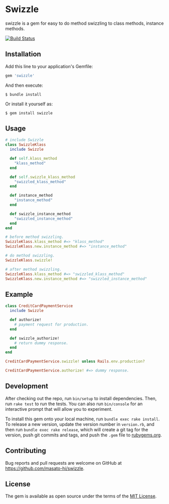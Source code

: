 
# Swizzle

swizzle is a gem for easy to do method swizzling to class methods, instance methods.

[![Build Status](https://travis-ci.org/masato-hi/swizzle.svg?branch=master)](https://travis-ci.org/masato-hi/swizzle)

## Installation

Add this line to your application's Gemfile:

```ruby
gem 'swizzle'
```

And then execute:

    $ bundle install

Or install it yourself as:

    $ gem install swizzle

## Usage

```ruby
# include Swizzle
class SwizzleKlass
  include Swizzle

  def self.klass_method
    "klass_method"
  end

  def self.swizzle_klass_method
    "swizzled_klass_method"
  end

  def instance_method
    "instance_method"
  end

  def swizzle_instance_method
    "swizzled_instance_method"
  end
end

# before method swizzling.
SwizzleKlass.klass_method #=> "klass_method"
SwizzleKlass.new.instance_method #=> "instance_method"

# do method swizzling.
SwizzleKlass.swizzle!

# after method swizzling.
SwizzleKlass.klass_method #=> "swizzled_klass_method"
SwizzleKlass.new.instance_method #=> "swizzled_instance_method"
```

## Example
```ruby
class CreditCardPaymentService
  include Swizzle

  def authorize!
    # payment request for production.
  end

  def swizzle_authorize!
    # return dummy response.
  end
end

CreditCardPaymentService.swizzle! unless Rails.env.production?

CreditCardPaymentService.authorize! #=> dummy response.
```

## Development

After checking out the repo, run `bin/setup` to install dependencies. Then, run `rake test` to run the tests. You can also run `bin/console` for an interactive prompt that will allow you to experiment.

To install this gem onto your local machine, run `bundle exec rake install`. To release a new version, update the version number in `version.rb`, and then run `bundle exec rake release`, which will create a git tag for the version, push git commits and tags, and push the `.gem` file to [rubygems.org](https://rubygems.org).

## Contributing

Bug reports and pull requests are welcome on GitHub at https://github.com/masato-hi/swizzle.


## License

The gem is available as open source under the terms of the [MIT License](http://opensource.org/licenses/MIT).
